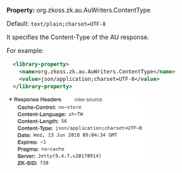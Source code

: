 **Property:** org.zkoss.zk.au.AuWriters.ContentType

Default:  `text/plain;charset=UTF-8`

It specifies the Content-Type of the AU response.

For example:

```xml
  <library-property>
    <name>org.zkoss.zk.au.AuWriters.ContentType</name>
    <value>json/application;charset=UTF-8</value>
  </library-property>
```

![](images/Response_content_type_json.png)
